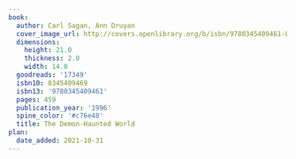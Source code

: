 ```yaml
---
book:
  author: Carl Sagan, Ann Druyan
  cover_image_url: http://covers.openlibrary.org/b/isbn/9780345409461-L.jpg
  dimensions:
    height: 21.0
    thickness: 2.0
    width: 14.0
  goodreads: '17349'
  isbn10: 0345409469
  isbn13: '9780345409461'
  pages: 459
  publication_year: '1996'
  spine_color: '#c76e48'
  title: The Demon-Haunted World
plan:
  date_added: 2021-10-31
---
```

